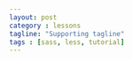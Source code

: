 ```yaml
---
layout: post
category : lessons
tagline: "Supporting tagline"
tags : [sass, less, tutorial]
---
```


